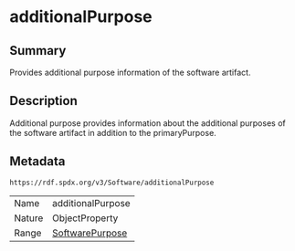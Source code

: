 <!-- Automatically generated by spec-parser v2.0.0 on 2024-01-12T14:00:21.817658+00:00 -->
<!-- SPDX-License-Identifier: Community-Spec-1.0 -->

# additionalPurpose

## Summary

Provides additional purpose information of the software artifact.


## Description

Additional purpose provides information about the additional purposes of the software artifact in addition to the primaryPurpose.


## Metadata

`https://rdf.spdx.org/v3/Software/additionalPurpose`


| | |
|---|---|
| Name | additionalPurpose |
| Nature | ObjectProperty |
| Range | [SoftwarePurpose](../Vocabularies/SoftwarePurpose.md) |





